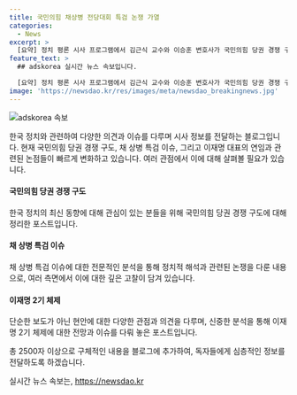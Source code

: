```yaml
---
title: 국민의힘 채상병 전당대회 특검 논쟁 가열
categories:
  - News
excerpt: >
  [요약] 정치 평론 시사 프로그램에서 김근식 교수와 이승훈 변호사가 국민의힘 당권 경쟁 구도와 채 상병 특검 문제를 논의했다. 한동훈 전 비대위원장의 특검 제안과 민주당 입장, 나경원 의원의 반대, 이승훈 변호사의 의견을 다루었다. 또한, 국민의힘의 장예찬 전 최고위원의 복당 문제와 민주당 내에서의 이재명 대표의 연임과 관련된 논의에 대해 다뤘다.이에 따라 논의된 내용은 두 개의 주요 주제로 나눌 수 있다. 1. 국민의힘이나 민주당의 당내 사안에 대한 논의 2. 이재명 대표의 연임과 관련된 논의
feature_text: >
  ## adskorea 실시간 뉴스 속보입니다.

  [요약] 정치 평론 시사 프로그램에서 김근식 교수와 이승훈 변호사가 국민의힘 당권 경쟁 구도와 채 상병 특검 문제를 논의했다. 한동훈 전 비대위원장의 특검 제안과 민주당 입장, 나경원 의원의 반대, 이승훈 변호사의 의견을 다루었다. 또한, 국민의힘의 장예찬 전 최고위원의 복당 문제와 민주당 내에서의 이재명 대표의 연임과 관련된 논의에 대해 다뤘다.이에 따라 논의된 내용은 두 개의 주요 주제로 나눌 수 있다. 1. 국민의힘이나 민주당의 당내 사안에 대한 논의 2. 이재명 대표의 연임과 관련된 논의
image: 'https://newsdao.kr/res/images/meta/newsdao_breakingnews.jpg'
---
```


<p><img src="https://newsdao.kr/res/images/meta/newsdao_breakingnews.jpg" alt="adskorea 속보" /></p>

<p>한국 정치와 관련하여 다양한 의견과 이슈를 다루며 시사 정보를 전달하는 블로그입니다. 현재 국민의힘 당권 경쟁 구도, 채 상병 특검 이슈, 그리고 이재명 대표의 연임과 관련된 논점들이 빠르게 변화하고 있습니다. 여러 관점에서 이에 대해 살펴볼 필요가 있습니다.</p>

<h4>국민의힘 당권 경쟁 구도</h4>

<p>한국 정치의 최신 동향에 대해 관심이 있는 분들을 위해 국민의힘 당권 경쟁 구도에 대해 정리한 포스트입니다.</p>

<h4>채 상병 특검 이슈</h4>

<p>채 상병 특검 이슈에 대한 전문적인 분석을 통해 정치적 해석과 관련된 논쟁을 다룬 내용으로, 여러 측면에서 이에 대한 깊은 고찰이 담겨 있습니다.</p>

<h4>이재명 2기 체제</h4>

<p>단순한 보도가 아닌 현안에 대한 다양한 관점과 의견을 다루며, 신중한 분석을 통해 이재명 2기 체제에 대한 전망과 이슈를 다뤄 놓은 포스트입니다.</p>

<p>총 2500자 이상으로 구체적인 내용을 블로그에 추가하여, 독자들에게 심층적인 정보를 전달하도록 하겠습니다.</p>
실시간 뉴스 속보는, <a href="https://newsdao.kr" rel="dofollow">https://newsdao.kr</a>


